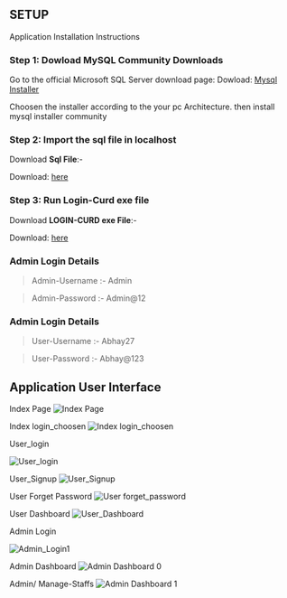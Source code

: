 ## SETUP
 Application Installation Instructions
### Step 1: Dowload MySQL Community Downloads
Go to the official Microsoft SQL Server download page:
Dowload: [Mysql Installer](https://dev.mysql.com/downloads/mysql/)

Choosen the installer according to the your pc Architecture.
then install mysql installer community

### Step 2: Import the sql file in localhost
Download **Sql File**:-

Download: [here](https://github.com/MehtaAbhay27/LOGIN-CURD/tree/master/Database-file)

### Step 3: Run Login-Curd exe file 
Download **LOGIN-CURD exe File**:-

Download: [here](https://github.com/MehtaAbhay27/LOGIN-CURD/releases/tag/v0.1)


### Admin Login Details
> Admin-Username :- Admin

> Admin-Password :- Admin@12

### Admin Login Details
> User-Username :- Abhay27

> User-Password :- Abhay@123

## Application User Interface
Index Page
![Index Page](https://github.com/MehtaAbhay27/LOGIN-CURD/blob/cbe416b37accf46348b1e4bd3e2971bdcdb94196/images/Index_page.jpg)

Index login_choosen
![Index login_choosen](https://github.com/MehtaAbhay27/LOGIN-CURD/blob/cabbb948e40894bf78b24c7e9d5987176978810d/images/Index%20login_choosen.jpg)

User_login

![User_login](https://github.com/MehtaAbhay27/LOGIN-CURD/blob/23fcf8bf7ac9f043266cec97030cde2db7657707/images/User_login.jpg)

User_Signup
![User_Signup](https://github.com/MehtaAbhay27/LOGIN-CURD/blob/11daa8c5f0fb224d834dab90dede4b073a8c9fdf/images/User_Signup.jpg)

User Forget Password
![User forget_password](https://github.com/MehtaAbhay27/LOGIN-CURD/blob/b1a7c9a20bca6b781e2b93059062c4ba2c9efeae/images/User%20forget_password.jpg)

User Dashboard
![User_Dashboard](https://github.com/MehtaAbhay27/LOGIN-CURD/blob/a72ab1f6eb666944963b25a256cffd857c09b70e/images/User_Dashboard.jpg)

Admin Login

![Admin_Login1](https://github.com/MehtaAbhay27/LOGIN-CURD/blob/860bd822588fadcb82fc6b5bef8b4396775b77af/images/Admin_Login%201.jpg)

Admin Dashboard
![Admin Dashboard 0](https://github.com/MehtaAbhay27/LOGIN-CURD/blob/860bd822588fadcb82fc6b5bef8b4396775b77af/images/Admin%20%20Dashboard%200.jpg)

Admin/ Manage-Staffs
![Admin Dashboard 1](https://github.com/MehtaAbhay27/LOGIN-CURD/blob/a9bedfe36c03280e41c970d39e6f25807b7b603c/images/Admin%20Dashboard%201.jpg)




